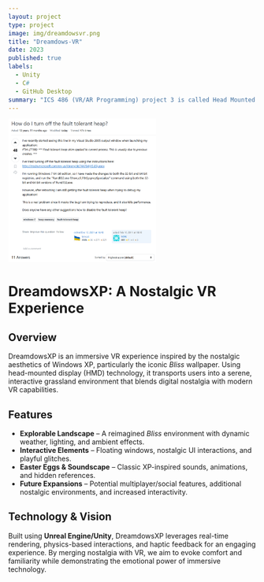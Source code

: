 ```yaml
---
layout: project
type: project
image: img/dreamdowsvr.png
title: "Dreamdows-VR"
date: 2023
published: true
labels:
  - Unity
  - C#
  - GitHub Desktop
summary: "ICS 486 (VR/AR Programming) project 3 is called Head Mounted Displays which is about virtual reality, or VR for short. Our VR project is called DreamdowsXP which is basically a grassland with WindowsXP aesthetics."
---
```


<img width="300px" class="rounded float-start pe-4" src="../img/goodquestion.png"> 

# **DreamdowsXP: A Nostalgic VR Experience**

## **Overview**  
DreamdowsXP is an immersive VR experience inspired by the nostalgic aesthetics of Windows XP, particularly the iconic *Bliss* wallpaper. Using head-mounted display (HMD) technology, it transports users into a serene, interactive grassland environment that blends digital nostalgia with modern VR capabilities.  

## **Features**  
- **Explorable Landscape** – A reimagined *Bliss* environment with dynamic weather, lighting, and ambient effects.  
- **Interactive Elements** – Floating windows, nostalgic UI interactions, and playful glitches.  
- **Easter Eggs & Soundscape** – Classic XP-inspired sounds, animations, and hidden references.  
- **Future Expansions** – Potential multiplayer/social features, additional nostalgic environments, and increased interactivity.  

## **Technology & Vision**  
Built using **Unreal Engine/Unity**, DreamdowsXP leverages real-time rendering, physics-based interactions, and haptic feedback for an engaging experience. By merging nostalgia with VR, we aim to evoke comfort and familiarity while demonstrating the emotional power of immersive technology.  

